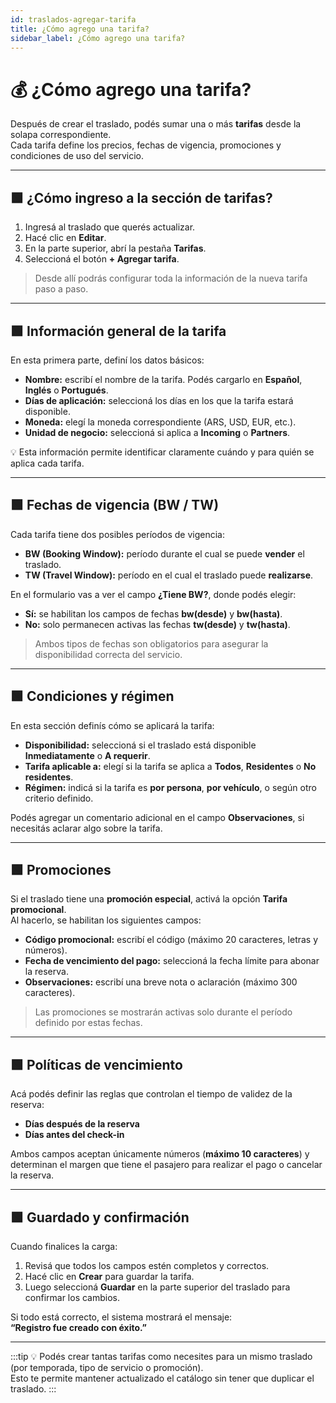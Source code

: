 ```yaml
---
id: traslados-agregar-tarifa
title: ¿Cómo agrego una tarifa?
sidebar_label: ¿Cómo agrego una tarifa?
---
```


# 💰 ¿Cómo agrego una tarifa?

Después de crear el traslado, podés sumar una o más **tarifas** desde la solapa correspondiente.  
Cada tarifa define los precios, fechas de vigencia, promociones y condiciones de uso del servicio.

<!-- ![Agregar tarifa](/img/producto/traslados/agregar-tarifa.png) -->

---

## 🟩 ¿Cómo ingreso a la sección de tarifas?

1. Ingresá al traslado que querés actualizar.  
2. Hacé clic en **Editar**.  
3. En la parte superior, abrí la pestaña **Tarifas**.  
4. Seleccioná el botón **+ Agregar tarifa**.

> Desde allí podrás configurar toda la información de la nueva tarifa paso a paso.

---

## 🟩 Información general de la tarifa

En esta primera parte, definí los datos básicos:

- **Nombre:** escribí el nombre de la tarifa. Podés cargarlo en **Español**, **Inglés** o **Portugués**.  
- **Días de aplicación:** seleccioná los días en los que la tarifa estará disponible.  
- **Moneda:** elegí la moneda correspondiente (ARS, USD, EUR, etc.).  
- **Unidad de negocio:** seleccioná si aplica a **Incoming** o **Partners**.

💡 Esta información permite identificar claramente cuándo y para quién se aplica cada tarifa.

---

## 🟩 Fechas de vigencia (BW / TW)

Cada tarifa tiene dos posibles períodos de vigencia:

- **BW (Booking Window):** período durante el cual se puede **vender** el traslado.  
- **TW (Travel Window):** período en el cual el traslado puede **realizarse**.

En el formulario vas a ver el campo **¿Tiene BW?**, donde podés elegir:

- **Sí:** se habilitan los campos de fechas **bw(desde)** y **bw(hasta)**.  
- **No:** solo permanecen activas las fechas **tw(desde)** y **tw(hasta)**.

> Ambos tipos de fechas son obligatorios para asegurar la disponibilidad correcta del servicio.

---

## 🟩 Condiciones y régimen

En esta sección definís cómo se aplicará la tarifa:

- **Disponibilidad:** seleccioná si el traslado está disponible **Inmediatamente** o **A requerir**.  
- **Tarifa aplicable a:** elegí si la tarifa se aplica a **Todos**, **Residentes** o **No residentes**.  
- **Régimen:** indicá si la tarifa es **por persona**, **por vehículo**, o según otro criterio definido.  

Podés agregar un comentario adicional en el campo **Observaciones**, si necesitás aclarar algo sobre la tarifa.

---

## 🟩 Promociones

Si el traslado tiene una **promoción especial**, activá la opción **Tarifa promocional**.  
Al hacerlo, se habilitan los siguientes campos:

- **Código promocional:** escribí el código (máximo 20 caracteres, letras y números).  
- **Fecha de vencimiento del pago:** seleccioná la fecha límite para abonar la reserva.  
- **Observaciones:** escribí una breve nota o aclaración (máximo 300 caracteres).

> Las promociones se mostrarán activas solo durante el período definido por estas fechas.

---

## 🟩 Políticas de vencimiento

Acá podés definir las reglas que controlan el tiempo de validez de la reserva:

- **Días después de la reserva**  
- **Días antes del check-in**

Ambos campos aceptan únicamente números (**máximo 10 caracteres**) y determinan el margen que tiene el pasajero para realizar el pago o cancelar la reserva.

---

## 🟩 Guardado y confirmación

Cuando finalices la carga:

1. Revisá que todos los campos estén completos y correctos.  
2. Hacé clic en **Crear** para guardar la tarifa.  
3. Luego seleccioná **Guardar** en la parte superior del traslado para confirmar los cambios.

Si todo está correcto, el sistema mostrará el mensaje:  
**“Registro fue creado con éxito.”**

---

:::tip
💡 Podés crear tantas tarifas como necesites para un mismo traslado (por temporada, tipo de servicio o promoción).  
Esto te permite mantener actualizado el catálogo sin tener que duplicar el traslado.
:::
